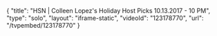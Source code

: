 {
    "title": "HSN | Colleen Lopez's Holiday Host Picks 10.13.2017 - 10 PM",
    "type": "solo",
    "layout": "iframe-static",
    "videoId": "123178770",
    "url": "\/tvpembed\/123178770"
}